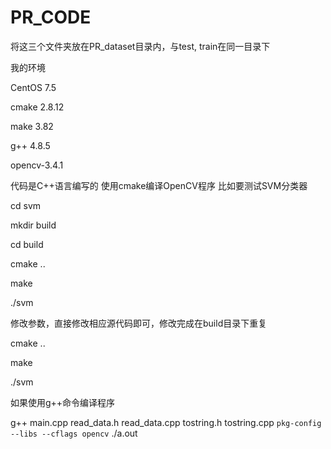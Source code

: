 # PR_CODE
将这三个文件夹放在PR_dataset目录内，与test, train在同一目录下

我的环境

CentOS 7.5

cmake 2.8.12 

make 3.82   

g++ 4.8.5

opencv-3.4.1

代码是C++语言编写的
使用cmake编译OpenCV程序
比如要测试SVM分类器

cd svm  

mkdir build

cd build

cmake ..

make

./svm

修改参数，直接修改相应源代码即可，修改完成在build目录下重复

cmake ..

make

./svm

如果使用g++命令编译程序

g++ main.cpp read_data.h read_data.cpp tostring.h tostring.cpp `pkg-config --libs --cflags opencv`
./a.out
